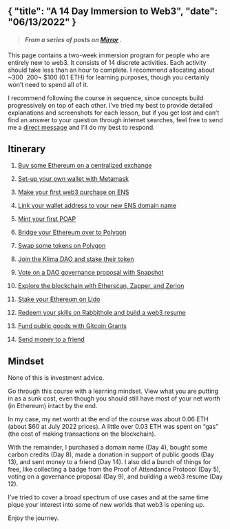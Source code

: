 {
  "title": "A 14 Day Immersion to Web3",
  "date": "06/13/2022"
}
---

> #### *From a series of posts on [Mirror](https://mirror.xyz/cerv1.eth/CLrKF6slzDl9xp07f0LhYSMDSqVz51D1Rpg2Rqe-lXI) .*
>
This page contains a two-week immersion program for people who are entirely new to web3. It consists of 14 discrete activities. Each activity should take less than an hour to complete. I recommend allocating about ~$300~ ~$200~ $100 (0.1 ETH) for learning purposes, though you certainly won’t need to spend all of it.

I recommend following the course in sequence, since concepts build progressively on top of each other. I’ve tried my best to provide detailed explanations and screenshots for each lesson, but if you get lost and can’t find an answer to your question through internet searches, feel free to send me a [direct message](https://twitter.com/carl_cervone) and I’ll do my best to respond.

## Itinerary

1. [Buy some Ethereum on a centralized exchange](https://mirror.xyz/cerv1.eth/57yPwl8UVue3WJpoAcMevjCUbZj_YFXAIvmc5vAFJM0)

2. [Set-up your own wallet with Metamask](https://mirror.xyz/cerv1.eth/FWS8ujrFgLBxXBrWFTvUKfRTcO4uW8dOnaKQhU_ONJY)

3. [Make your first web3 purchase on ENS](https://mirror.xyz/cerv1.eth/vAAEchQoWLSSfmGrDq01h_dydSZlaNZHT8yhrR2MSz8)

4. [Link your wallet address to your new ENS domain name](https://mirror.xyz/cerv1.eth/kwn2YXOhA1jRSbjbFAPNO3bnz2K9Kc8QeZkfDX5_Quc)

5. [Mint your first POAP](https://mirror.xyz/cerv1.eth/j0rKGBzNnwqx-KQpCGtXni__tCZW0LJxuHCSdjzwKK0)

6. [Bridge your Ethereum over to Polygon](https://mirror.xyz/cerv1.eth/LoVZFPBjnRjL5NDilR1lSGdiPq2-H7hCFggTm8sWvBo)

7. [Swap some tokens on Polygon](https://mirror.xyz/cerv1.eth/FmhunxZVMUhF-DMVyizDBPBTu8CCme4BqGTR0PnpO9k)

8. [Join the Klima DAO and stake their token](https://mirror.xyz/cerv1.eth/BJVSLI4I2g5glP2IHIS5-61tPGFSdhmdMxBv5yJ19_I)

9. [Vote on a DAO governance proposal with Snapshot](https://mirror.xyz/cerv1.eth/gqdf7YDb6AR-torLOUFPODYMlOD3vMDcDE41xpd0q1E)

10. [Explore the blockchain with Etherscan, Zapper, and Zerion](https://mirror.xyz/cerv1.eth/s1UwRJxhTi76PdFlS6hqN8kHqe9oVImbGlTtzE_IHFQ)

11. [Stake your Ethereum on Lido](https://mirror.xyz/cerv1.eth/mibs8dYHRL3eWCtxunMNrTkbGa3ZNuy3oE_9bxL_oRg)

12. [Redeem your skills on Rabbithole and build a web3 resume](https://mirror.xyz/cerv1.eth/9vcBNLoAg9wm2_3DrmOn-mOsmLDwPn0CK9mQNPhv3i0)

13. [Fund public goods with Gitcoin Grants](https://mirror.xyz/cerv1.eth/Iq-D7b5vmosG9teG_4-6n_zhSr2zgpfh0Z9FFUc14hI)

14. [Send money to a friend](https://mirror.xyz/cerv1.eth/4qx6a2XU1MWZIB0-z2NYwGwKM0F2F-I_Y0rSf6WOLmA)

## Mindset

None of this is investment advice.

Go through this course with a learning mindset. View what you are putting in as a sunk cost, even though you should still have most of your net worth (in Ethereum) intact by the end.

In my case, my net worth at the end of the course was about 0.06 ETH (about $60 at July 2022 prices). A little over 0.03 ETH was spent on “gas” (the cost of making transactions on the blockchain).

With the remainder, I purchased a domain name (Day 4), bought some carbon credits (Day 8), made a donation in support of public goods (Day 13), and sent money to a friend (Day 14). I also did a bunch of things for free, like collecting a badge from the Proof of Attendance Protocol (Day 5), voting on a governance proposal (Day 9), and building a web3 resume (Day 12).

I’ve tried to cover a broad spectrum of use cases and at the same time pique your interest into some of new worlds that web3 is opening up.

Enjoy the journey.